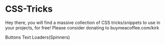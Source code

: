 # CSS-Tricks
Hey there, you will find a massive collection of CSS tricks/snippets to use in your projects, for free! Please consider donating to buymeacoffee.com/kirk

Buttons
Text
Loaders(Spinners)
